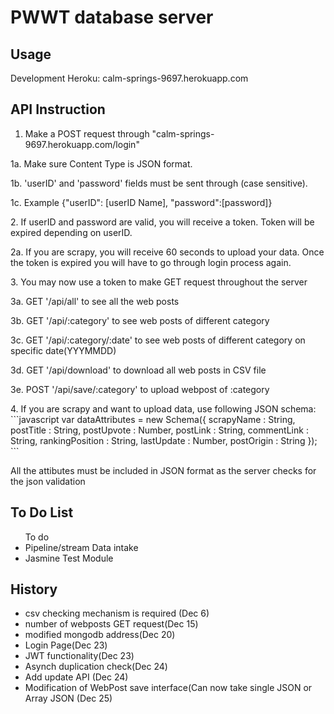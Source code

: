 # PWWT database server

## Usage
Development Heroku: calm-springs-9697.herokuapp.com

## API Instruction
1. Make a POST request through "calm-springs-9697.herokuapp.com/login"
<p>1a. Make sure Content Type is JSON format.</p>
<p>1b. 'userID' and 'password' fields must be sent through (case sensitive).</p>
<p>1c. Example {"userID": [userID Name], "password":[password]} </p>
2. If userID and password are valid, you will receive a token. Token will be expired depending on userID.
<p>2a. If you are scrapy, you will receive 60 seconds to upload your data. Once the token is expired you will have to go through login process again.</p>
3. You may now use a token to make GET request throughout the server
<p>3a. GET '/api/all' to see all the web posts</p>
<p>3b. GET '/api/:category' to see web posts of different category</p>
<p>3c. GET '/api/:category/:date' to see web posts of different category on specific date(YYYMMDD)</p>
<p>3d. GET '/api/download' to download all web posts in CSV file</p>
<p>3e. POST '/api/save/:category' to upload webpost of :category</p>
4. If you are scrapy and want to upload data, use following JSON schema:
```javascript
var dataAttributes = new Schema({
        scrapyName : String,
		postTitle : String,
		postUpvote : Number,
		postLink : String,
		commentLink : String,
		rankingPosition : String,
		lastUpdate : Number,
		postOrigin : String
});
```
<p>All the attibutes must be included in JSON format as the server checks for the json validation</p>

## To Do List

<ul>To do
<li>Pipeline/stream Data intake</li>
<li>Jasmine Test Module</li>
</ul>

## History

<ul>
<li>csv checking mechanism is required (Dec 6)</li>
<li>number of webposts GET request(Dec 15)</li>
<li>modified mongodb address(Dec 20)</li>
<li>Login Page(Dec 23)</li>
<li>JWT functionality(Dec 23)</li>
<li>Asynch duplication check(Dec 24)</li>
<li>Add update API (Dec 24)</li>
<li>Modification of WebPost save interface(Can now take single JSON or Array JSON (Dec 25)</li>
</ul>

